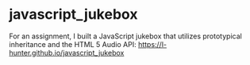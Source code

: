 # javascript_jukebox
For an assignment, I built a JavaScript jukebox that utilizes prototypical inheritance and the HTML 5 Audio API: https://l-hunter.github.io/javascript_jukebox
